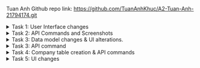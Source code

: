 Tuan Anh Github repo link: https://github.com/TuanAnhKhuc/A2-Tuan-Anh-21794174.git
<details>
<summary>Task 1: User Interface changes </summary>
Original UI:
  
<img width="540" alt="Original Contact web UI  2" src="https://github.com/user-attachments/assets/572f599c-7673-4664-92d9-b32046d275cb">

1. Changinng the button label of Contact component can easily be done by changing the existing text of the button from "Delete" to "Delete Contact" 

![Task1 1](https://github.com/user-attachments/assets/d77e0d68-41ff-49dd-a45d-126971f5159d)

3. Using <select></select> can help us create a drop-down menu for different categories of phones 

![Task 1 2](https://github.com/user-attachments/assets/6d932002-e3a3-40ab-a982-05da938b8110)

2. The "Add" button can be changed using {props.contact.name} so that you can pass the newly added contact name into the text of the button; we also changed the label of the button with the ending " 's phone ".

![Task 1 2 Button](https://github.com/user-attachments/assets/74e52ea2-3a88-40a0-a0ae-21c5e365f53a)

4. The name of the PhoneList table can easily be changed from "Name" to "Phone Type" by altering the element in the <tr></tr> 

![Task 1 3](https://github.com/user-attachments/assets/f03cf686-50bf-4127-a910-8d1eeb0c8624)

Task 1 UI changes:

<img width="484" alt="Tasask 1 UI changes" src="https://github.com/user-attachments/assets/7bbbd896-d6fe-4c0e-b82c-df4b701775b7">

</details>

<details>
  <summary>Task 2: API Commands and Screenshots</summary>
1.Show Contact
  
  <img width="967" alt="Task 2 1 2" src="https://github.com/user-attachments/assets/07edf718-2348-4de0-a759-33a9a1c5f9d4">
  
2. Add Contact

  <img width="968" alt="Task 2 2 2" src="https://github.com/user-attachments/assets/ea7b6358-cc3a-4692-8622-ead9b236ce00">

3. Delete Contact
   
  <img width="968" alt="Task 2 3 2" src="https://github.com/user-attachments/assets/9bcc1498-6373-4a7e-b24c-f8fab17ca823">
 
4. Update Contact

 <img width="970" alt="Task 2 4 2" src="https://github.com/user-attachments/assets/119c6153-1b18-427f-8808-19d773d4ee89">

5.Show Phone
   
<img width="959" alt="Task 2 5 2" src="https://github.com/user-attachments/assets/ebebe615-3d12-41ca-adc9-de7843053912">

6. Add Phone
   
  <img width="969" alt="Task 2 6 2" src="https://github.com/user-attachments/assets/ac9f04d0-fb84-4bcd-9e5e-0834896a5cdd">
  
7. Delete Phone
   
  <img width="964" alt="Task 2 7 2" src="https://github.com/user-attachments/assets/c4f4245d-047b-4f82-a855-11fab141ca24">

8. Update Phone

<img width="975" alt="Task 2 8 2" src="https://github.com/user-attachments/assets/5f23b9a2-53b1-420f-8a03-699f5364c87b">

</details>

<details>
  <summary>Task 3: Data model changes & UI alterations. </summary>
UI changes:

<img width="461" alt="Task 3 UI" src="https://github.com/user-attachments/assets/675dbac6-0ddf-4321-8be7-0ded719e1147">

Added an "Address" field to the "Contacts" form for creating a contact.

Updated UI to display the address in the contact list.

Code changes:

Added the "address" attribute to the Contacts.model.js.

![Task 3 Contact address attri](https://github.com/user-attachments/assets/deffbc2e-db40-4e5c-84ab-e9254c6619d3)

Renamed the "name" and "number" attributes to "phone_type" and "phone_number" respectively in Phones.model.js.

![Task 3 Phone atri](https://github.com/user-attachments/assets/d3985eb6-6a33-4127-b2d1-f1ddba165fb3)

Changed sequelize.sync from { force: false } to { force: true } to reflect model changes in the database.

![Task 3 model changes](https://github.com/user-attachments/assets/57c7b1ed-a532-4686-b411-cc862f78c336)

Updated the contacts controller to handle the new "address" attribute.
Modified the phones controller to reference phone_type and phone_number instead of name and number.

![Task 3 phone controller](https://github.com/user-attachments/assets/8a832a41-3478-4e06-80cf-bd678c3aeccc)

![Task 3 Contact controller](https://github.com/user-attachments/assets/736766db-85d1-4c2e-98d5-f9d71b6ad012)

After the changes we made to the table models, we have to make sure that the variables in the frontend reflectes these changes as well to that it can pass the data.

Added a new state variable for address using useState.

Modified the form to include an input field for the address, with its onChange event handler linked to setAddress.

![Task 3 new contact frontend](https://github.com/user-attachments/assets/3948ae3a-a814-459b-a69b-1a23b528c3e7)

Modified the component rendering the contact list to display the address field.

![Task 3 contact frontend](https://github.com/user-attachments/assets/d72d8904-f433-4338-9b3d-b7b685111950)

Changed state management for phone details to use phone_type and phone_number instead of name and number.

![Task 3 frontend Phone ](https://github.com/user-attachments/assets/1c749477-a089-453b-aa94-8862b846605a)

Updated the input field placeholder to "Phone Number" and the onChange event to use setPhoneNumber.

![Task 3 NewPhone frnt end part1](https://github.com/user-attachments/assets/f3c8d4f2-bd8b-488d-a0ba-99713bf7e396)

Adjusted the request payload to include phone_type and phone_number when adding a new phone.

![Task 3 frontend NewPhone part 3](https://github.com/user-attachments/assets/bc53929d-94f8-4b8c-bf00-b7e5526bff1f)

![Task 3 frontend NewPhone part 2](https://github.com/user-attachments/assets/31b7ed00-8113-498b-ad00-23c36aa5e352)

</details>

<details>
<summary> Task 3: API command </summary>

1. Show contact
   
![Show Contact](https://github.com/user-attachments/assets/d1bc2b13-cf24-4004-a5c6-06db9b398dbe)

2. Add contact
   
![Add Contact](https://github.com/user-attachments/assets/5c79cdfd-697a-4e95-89f8-5e6449d6f7ea)

3.Delete contact

![Delete Contact](https://github.com/user-attachments/assets/57b5ed51-5487-4ac3-abb7-9246face83e1)

4.Update contact

![Update contact](https://github.com/user-attachments/assets/59efc25f-ea56-4c2a-ab3d-dc4122c08b45)

5. Show phone

![Show phone](https://github.com/user-attachments/assets/10ec90be-b69c-4c99-9c69-e666220dd79a)

6. Add phone

![Add phone](https://github.com/user-attachments/assets/de6e2c94-3cf6-4b61-ba00-d4d9bc5429a2)

7. Delete phone

![Delete phone](https://github.com/user-attachments/assets/39334e62-9315-46ca-ab91-9654ac63a87a)

8. Update phone

![Update phone](https://github.com/user-attachments/assets/97eeff1a-135c-4b31-8e06-d2acf904a3dd)

</details>

<details>
  <summary> Task 4: Company table creation & API commands</summary>
Task 4: API Commands:
1. Create company:
  
![Task 4 Create company](https://github.com/user-attachments/assets/7c0e5e2a-5efa-4648-b972-6da6cf91c5cf)

2. Get company list:
   
![Task 4 get company](https://github.com/user-attachments/assets/2b7330de-dad6-41d2-b590-db69410fedc5)

3. Update company:
   
![Task 4 Update company](https://github.com/user-attachments/assets/fcfa6d48-1e1a-44ee-b5f3-27f0df2a40be)

4. Delete company:

![Task 4 Delete company](https://github.com/user-attachments/assets/7c3e49c1-40e0-4b01-9cac-39e818480bd6)

Task 4: Code changes ( Create a new file for "Company Controller")

## Company Controller

Create a Company: This endpoint creates a new company in the database using data provided in the request body.

Retrieve All Companies: This endpoint fetches all companies stored in the database.

Retrieve a Single Company by ID: This endpoint finds a specific company using the company ID from the request parameters.

Update a Company by ID: This endpoint updates the company’s details using the ID and new data from the request.

Delete a Company by ID: This endpoint deletes a company based on the ID provided in the request parameters.


### Code Overview

Below is the code for `company.controller.js` along with a brief explanation of each function.

```javascript
const db = require("../models");
const Company = db.company; // Import the Company model
const Contacts = db.contacts; // Import the Contacts model (not used in this file but left for context)
const Phones = db.phones; // Import the Phones model (not used in this file but left for context)
const Op = db.Sequelize.Op; // Sequelize operators for complex queries (not used in this file but left for context)

// **Create a Company**
// This function creates a new company record in the database using data provided in the request body.
exports.create = (req, res) => {
    const company = {
        company_name: req.body.company_name,
        company_address: req.body.company_address,
        contact_id: req.body.contact_id
    };

    Company.create(company)
        .then(data => {
            res.send(data);
        })
        .catch(err => {
            res.status(500).send({
                message: err.message || "Some error occurred while creating the company."
            });
        });
};

// **Retrieve All Companies**
// This function retrieves all companies from the database.
exports.findAll = (req, res) => {
    Company.findAll()
        .then(data => {
            res.send(data);
        })
        .catch(err => {
            res.status(500).send({
                message: err.message || "Some error occurred while retrieving companies."
            });
        });
};

// **Retrieve a Single Company by ID**
// This function retrieves a company based on the company ID provided in the request parameters.
exports.findOne = (req, res) => {
    const id = req.params.companyId;

    Company.findByPk(id)
        .then(data => {
            if (data) {
                res.send(data);
            } else {
                res.status(404).send({
                    message: `Company with ID=${id} not found.`
                });
            }
        })
        .catch(err => {
            res.status(500).send({
                message: "Error retrieving Company with ID=" + id
            });
        });
};

// **Update a Company by ID**
// This function updates a company's details using the company ID and new data provided in the request body.
exports.update = (req, res) => {
    const id = req.params.companyId;

    Company.update(req.body, {
        where: { company_id: id }
    })
    .then(num => {
        if (num == 1) {
            res.send({
                message: "Company was updated successfully."
            });
        } else {
            res.status(404).send({
                message: `Cannot update Company with ID=${id}. Maybe Company was not found or request body is empty.`
            });
        }
    })
    .catch(err => {
        res.status(500).send({
            message: "Error updating Company with ID=" + id
        });
    });
};

// **Delete a Company by ID**
// This function deletes a company based on the company ID provided in the request parameters.
exports.delete = (req, res) => {
    const id = parseInt(req.params.companyId);

    Company.destroy({
        where: { company_id: id }
    })
    .then(num => {
        if (num === 1) {
            res.send({
                message: "Company was deleted successfully!"
            });
        } else {
            res.status(404).send({
                message: `Cannot delete Company with ID=${id}. It may not exist.`
            });
        }
    })
    .catch(err => {
        res.status(500).send({
            message: "Could not delete Company with ID=" + id
        });
    });
};

```


Created a new Sequelize model for Company with fields:

company_id: Primary key, auto-incrementing integer.

company_name: String to store the name of the company.

company_address: String to store the company's address.

contact_id: Integer referencing the contact table.

![Task 4 Company table creation ](https://github.com/user-attachments/assets/dc6af835-2e68-4d90-8458-f9650395b6e0)

Imported the Company model in the main database file (db.company).

![Task 4 create sequelize databse ](https://github.com/user-attachments/assets/4837d13b-1751-4bbc-97fa-d2ba7c147de4)

Added routes for company operations:

POST /companies: Creates a new company.

GET /companies: Retrieves all companies.

GET /companies/:companyId: Retrieves a specific company by ID.

PUT /companies/:companyId: Updates a specific company.

DELETE /companies/:companyId: Deletes a specific company.

![Task 4 company API routes](https://github.com/user-attachments/assets/1439e0bb-2300-455b-a7da-d77efadd2361)

</details>

<details>
  <summary>Task 5: UI changes </summary>
  
  <img width="724" alt="Task 5 UI " src="https://github.com/user-attachments/assets/b9b0c7ef-8202-4b5c-8dc1-660ba335f6d3">

# Company Management Frontend

This section provides an overview of the React components used to manage company records. The components include:

1. **`Company` Component**: Handles the display, editing, and deletion of individual company records.
2. **`CompanyList` Component**: Displays a list of companies and includes an interface for adding new companies.
3. **`NewCompany` Component**: Provides a form to create a new company.

## Code Overview

### 1. `Company` Component

This component is responsible for displaying a company's details and providing functionalities to edit or delete the company. It uses React's `useState` hook to manage editing state and form values.

#### Code Snippet:
```javascript
  import { useState } from 'react'
  
function Company({ company, companies, setCompanies, contacts }) {
    const [isEditing, setIsEditing] = useState(false);
    const [companyName, setCompanyName] = useState(company.company_name);
    const [companyAddress, setCompanyAddress] = useState(company.company_address);
    const [contactId, setContactId] = useState(company.contact_id);

    // Function to handle deletion of a company
    async function deleteCompany() {
        const response = await fetch(`http://localhost/api/companies/${company.company_id}`, {
            method: 'DELETE',
        });

        if (response.ok) {
            setCompanies(companies.filter((c) => c.company_id !== company.company_id));
        } else {
            console.error('Failed to delete the company');
        }
    }

    // Function to handle updating a company
    async function updateCompany(e) {
        e.preventDefault();

        const response = await fetch(`http://localhost/api/companies/${company.company_id}`, {
            method: 'PUT',
            headers: {
                'Content-Type': 'application/json',
            },
            body: JSON.stringify({
                company_name: companyName,
                company_address: companyAddress,
                contact_id: contactId,
            }),
        });

        if (response.ok) {
            setCompanies(companies.map((c) => 
                c.company_id === company.company_id ? { ...c, company_name: companyName, company_address: companyAddress, contact_id: contactId } : c
            ));
            setIsEditing(false);
        } else {
            console.error('Failed to update the company');
        }
    }

    return (
        <>
            {isEditing ? (
                <>
                    <form onSubmit={updateCompany} style={{ display: 'inline' }}>
                        <input
                            type='text'
                            value={companyName}
                            onChange={(e) => setCompanyName(e.target.value)}
                        />
                        <input
                            type='text'
                            value={companyAddress}
                            onChange={(e) => setCompanyAddress(e.target.value)}
                        />
                        <input
                            type='text'
                            value={contactId}
                            onChange={(e) => setContactId(e.target.value)}
                        />
                        <button className='button green' type='submit'>Save</button>
                        <button className='button gray' onClick={() => setIsEditing(false)}>Cancel</button>
                    </form>
                </>
            ) : (
                <>
                    <button  onClick={() => setIsEditing(true)}>Edit</button>
                    <button className='button red' onClick={deleteCompany}>Delete</button>
                </>
            )}
        </>
    );
}

export default Company;

```
### 2. `CompanyList` Component

The `CompanyList` component is responsible for displaying all companies in a table format. It also includes the `NewCompany` component to provide a form for adding new companies and utilizes the `Company` component for managing individual company actions (edit and delete).

#### Code Snippet:
```javascript
import Company from './Company';
import NewCompany from './NewCompany';

function CompanyList({ companies, setCompanies, contacts }) {
    // Helper function to get contact name using contact_id
    const getContactName = (contactId) => {
        const contact = contacts.find((c) => c.id === contactId);
        return contact ? contact.name : 'Unknown';
    };

    return (
        <div className='company-list'>
            <h2>Companies</h2>
            <NewCompany companies={companies} setCompanies={setCompanies} />

            <hr />

            <table>
                <thead>
                    <tr>
                        <th>Company Name</th>
                        <th>Company Address</th>
                        <th>Contact Name</th> {/* Display contact name */}
                        <th>Actions</th>
                    </tr>
                </thead>
                <tbody>
                    {companies.map((company) => (
                        <tr key={company.company_id}>
                            <td>{company.company_name}</td>
                            <td>{company.company_address}</td>
                            <td>{getContactName(company.contact_id)}</td>
                            <td>
                                {/* Use the Company component only for action buttons */}
                                <Company company={company} companies={companies} setCompanies={setCompanies} contacts={contacts} />
                            </td>
                        </tr>
                    ))}
                </tbody>
            </table>
        </div>
    );
}

export default CompanyList;

```

### 3. `NewCompany` Component

The `NewCompany` component provides a form to create a new company. It manages input states for company details and sends a `POST` request to the server when the form is submitted.

#### Code Snippet:
```javascript
import { useState } from 'react';

function NewCompany({ companies, setCompanies }) {
    const [companyName, setCompanyName] = useState('');
    const [companyAddress, setCompanyAddress] = useState('');
    const [contactId, setContactId] = useState('');

    // Function to handle adding a new company
    async function createCompany(e) {
        e.preventDefault();

        const response = await fetch('http://localhost/api/companies', {
            method: 'POST',
            headers: {
                'Content-Type': 'application/json',
            },
            body: JSON.stringify({
                company_name: companyName,
                company_address: companyAddress,
                contact_id: contactId,
            }),
        });

        const data = await response.json();

        if (data.company_id) {
            setCompanies([...companies, data]);
        }

        // Clear input fields after submission
        setCompanyName('');
        setCompanyAddress('');
        setContactId('');
    }

    return (
        <form onSubmit={createCompany} className='new-company'>
            <input
                type='text'
                placeholder='Company Name'
                value={companyName}
                onChange={(e) => setCompanyName(e.target.value)}
                required
            />
            <input
                type='text'
                placeholder='Company Address'
                value={companyAddress}
                onChange={(e) => setCompanyAddress(e.target.value)}
                required
            />
            <input
                type='text'
                placeholder='Contact ID'
                value={contactId}
                onChange={(e) => setContactId(e.target.value)}
                required
            />
            <button className='button green ' type='submit'>Add Company</button>
        </form>
    );
}

export default NewCompany;
```
## App Component

This section explains how the `CompanyList` component is integrated into the main application, alongside the existing contact management features.

### Integrating the `CompanyList` Component

First, import the `CompanyList` component at the top of the file:
```javascript
import CompanyList from './components/CompanyList';
```

Adding the Company Table to the Main Page:
 
```javascript

 <div className='page'>
            <h1>Contactor</h1>
            <ContactList contacts={contacts} setContacts={setContacts} />
            {/* <p>Click a contact to view associated phone numbers</p> */}

            {/* <h2>Company</h2>  */}
            <CompanyList companies={companies} setCompanies={setCompanies} contacts={contacts} /> {/* Pass contacts */}

            <p>Click a contact to view associated phone numbers</p> 

            <Stats />
   </div>
    );
```


</details>




